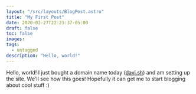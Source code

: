 ```yaml
---
layout: "/src/layouts/BlogPost.astro"
title: "My First Post"
date: 2020-02-27T22:23:37-05:00
draft: false
toc: false
images:
tags:
  - untagged
description: "Hello, world!"
---
```


Hello, world! I just bought a domain name today ([davi.sh](https://davi.sh)) and am setting up the site.
We'll see how this goes! Hopefully it can get me to start blogging about cool stuff :)
